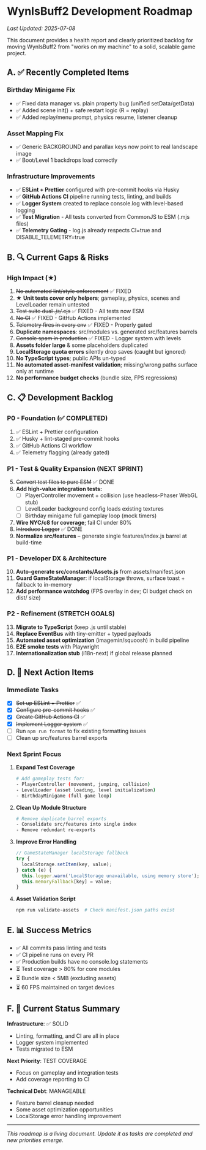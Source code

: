# WynIsBuff2 Development Roadmap

*Last Updated: 2025-07-08*

This document provides a health report and clearly prioritized backlog for moving WynIsBuff2 from "works on my machine" to a solid, scalable game project.

## A. ✅ Recently Completed Items

### Birthday Minigame Fix
- ✅ Fixed data manager vs. plain property bug (unified setData/getData)
- ✅ Added scene init() + safe restart logic (R = replay)
- ✅ Added replay/menu prompt, physics resume, listener cleanup

### Asset Mapping Fix
- ✅ Generic BACKGROUND and parallax keys now point to real landscape image
- ✅ Boot/Level 1 backdrops load correctly

### Infrastructure Improvements
- ✅ **ESLint + Prettier** configured with pre-commit hooks via Husky
- ✅ **GitHub Actions CI** pipeline running tests, linting, and builds
- ✅ **Logger System** created to replace console.log with level-based logging
- ✅ **Test Migration** - All tests converted from CommonJS to ESM (.mjs files)
- ✅ **Telemetry Gating** - log.js already respects CI=true and DISABLE_TELEMETRY=true

## B. 🔍 Current Gaps & Risks

### High Impact (★)
1. ~~No automated lint/style enforcement~~ ✅ FIXED
2. ★ **Unit tests cover only helpers**; gameplay, physics, scenes and LevelLoader remain untested
3. ~~Test suite dual *.js/*.cjs~~ ✅ FIXED - All tests now ESM
4. ~~No CI~~ ✅ FIXED - GitHub Actions implemented
5. ~~Telemetry fires in every env~~ ✅ FIXED - Properly gated
6. **Duplicate namespaces**: src/modules vs. generated src/features barrels
7. ~~Console spam in production~~ ✅ FIXED - Logger system with levels
8. **Assets folder large** & some placeholders duplicated
9. **LocalStorage quota errors** silently drop saves (caught but ignored)
10. **No TypeScript types**; public APIs un-typed
11. **No automated asset-manifest validation**; missing/wrong paths surface only at runtime
12. **No performance budget checks** (bundle size, FPS regressions)

## C. 📋 Development Backlog

### P0 - Foundation (✅ COMPLETED)
1. ✅ ESLint + Prettier configuration
2. ✅ Husky + lint-staged pre-commit hooks
3. ✅ GitHub Actions CI workflow
4. ✅ Telemetry flagging (already gated)

### P1 - Test & Quality Expansion (NEXT SPRINT)
5. ~~Convert test files to pure ESM~~ ✅ DONE
6. **Add high-value integration tests:**
   - [ ] PlayerController movement + collision (use headless-Phaser WebGL stub)
   - [ ] LevelLoader background config loads existing textures
   - [ ] Birthday minigame full gameplay loop (mock timers)
7. **Wire NYC/c8 for coverage**; fail CI under 80%
8. ~~Introduce Logger~~ ✅ DONE
9. **Normalize src/features** – generate single features/index.js barrel at build-time

### P1 - Developer DX & Architecture
10. **Auto-generate src/constants/Assets.js** from assets/manifest.json
11. **Guard GameStateManager**: if localStorage throws, surface toast + fallback to in-memory
12. **Add performance watchdog** (FPS overlay in dev; CI budget check on dist/ size)

### P2 - Refinement (STRETCH GOALS)
13. **Migrate to TypeScript** (keep .js until stable)
14. **Replace EventBus** with tiny-emitter + typed payloads
15. **Automated asset optimization** (imagemin/squoosh) in build pipeline
16. **E2E smoke tests** with Playwright
17. **Internationalization stub** (i18n-next) if global release planned

## D. 📝 Next Action Items

### Immediate Tasks
- [x] ~~Set up ESLint + Prettier~~ ✅
- [x] ~~Configure pre-commit hooks~~ ✅
- [x] ~~Create GitHub Actions CI~~ ✅
- [x] ~~Implement Logger system~~ ✅
- [ ] Run `npm run format` to fix existing formatting issues
- [ ] Clean up src/features barrel exports

### Next Sprint Focus
1. **Expand Test Coverage**
   ```bash
   # Add gameplay tests for:
   - PlayerController (movement, jumping, collision)
   - LevelLoader (asset loading, level initialization)
   - BirthdayMinigame (full game loop)
   ```

2. **Clean Up Module Structure**
   ```bash
   # Remove duplicate barrel exports
   - Consolidate src/features into single index
   - Remove redundant re-exports
   ```

3. **Improve Error Handling**
   ```javascript
   // GameStateManager localStorage fallback
   try {
     localStorage.setItem(key, value);
   } catch (e) {
     this.logger.warn('LocalStorage unavailable, using memory store');
     this.memoryFallback[key] = value;
   }
   ```

4. **Asset Validation Script**
   ```bash
   npm run validate-assets  # Check manifest.json paths exist
   ```

## E. 📊 Success Metrics

- ✅ All commits pass linting and tests
- ✅ CI pipeline runs on every PR
- ✅ Production builds have no console.log statements
- ⏳ Test coverage > 80% for core modules
- ⏳ Bundle size < 5MB (excluding assets)
- ⏳ 60 FPS maintained on target devices

## F. 🎯 Current Status Summary

**Infrastructure**: ✅ SOLID
- Linting, formatting, and CI are all in place
- Logger system implemented
- Tests migrated to ESM

**Next Priority**: TEST COVERAGE
- Focus on gameplay and integration tests
- Add coverage reporting to CI

**Technical Debt**: MANAGEABLE
- Feature barrel cleanup needed
- Some asset optimization opportunities
- LocalStorage error handling improvement

---

*This roadmap is a living document. Update it as tasks are completed and new priorities emerge.*